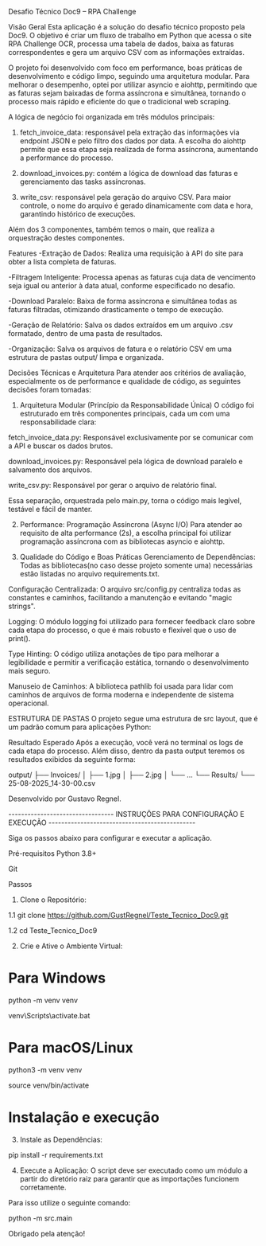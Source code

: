 Desafio Técnico Doc9 – RPA Challenge

Visão Geral
Esta aplicação é a solução do desafio técnico proposto pela Doc9. O objetivo é criar um fluxo de trabalho em Python que acessa o site RPA Challenge OCR, processa uma tabela de dados, baixa as faturas correspondentes e gera um arquivo CSV com as informações extraídas.

O projeto foi desenvolvido com foco em performance, boas práticas de desenvolvimento e código limpo, seguindo uma arquitetura modular. Para melhorar o desempenho, optei por utilizar asyncio e aiohttp, permitindo que as faturas sejam baixadas de forma assíncrona e simultânea, tornando o processo mais rápido e eficiente do que o tradicional web scraping.

A lógica de negócio foi organizada em três módulos principais:

1. fetch_invoice_data: responsável pela extração das informações via endpoint JSON e pelo filtro dos dados por data. A escolha do aiohttp permite que essa etapa seja realizada de forma assíncrona, aumentando a performance do processo.

2. download_invoices.py: contém a lógica de download das faturas e gerenciamento das tasks assíncronas.

3. write_csv: responsável pela geração do arquivo CSV. Para maior controle, o nome do arquivo é gerado dinamicamente com data e hora, garantindo histórico de execuções.

Além dos 3 componentes, também temos o main, que realiza a orquestração destes componentes.

Features
-Extração de Dados: Realiza uma requisição à API do site para obter a lista completa de faturas.

-Filtragem Inteligente: Processa apenas as faturas cuja data de vencimento seja igual ou anterior à data atual, conforme especificado no desafio.

-Download Paralelo: Baixa de forma assíncrona e simultânea todas as faturas filtradas, otimizando drasticamente o tempo de execução.

-Geração de Relatório: Salva os dados extraídos em um arquivo .csv formatado, dentro de uma pasta de resultados.

-Organização: Salva os arquivos de fatura e o relatório CSV em uma estrutura de pastas output/ limpa e organizada.

Decisões Técnicas e Arquitetura
Para atender aos critérios de avaliação, especialmente os de performance e qualidade de código, as seguintes decisões foram tomadas:

1. Arquitetura Modular (Princípio da Responsabilidade Única)
O código foi estruturado em três componentes principais, cada um com uma responsabilidade clara:

fetch_invoice_data.py: Responsável exclusivamente por se comunicar com a API e buscar os dados brutos.

download_invoices.py: Responsável pela lógica de download paralelo e salvamento dos arquivos.

write_csv.py: Responsável por gerar o arquivo de relatório final.

Essa separação, orquestrada pelo main.py, torna o código mais legível, testável e fácil de manter.

2. Performance: Programação Assíncrona (Async I/O)
Para atender ao requisito de alta performance (2s), a escolha principal foi utilizar programação assíncrona com as bibliotecas asyncio e aiohttp.

3. Qualidade do Código e Boas Práticas
Gerenciamento de Dependências: Todas as bibliotecas(no caso desse projeto somente uma) necessárias estão listadas no arquivo requirements.txt.

Configuração Centralizada: O arquivo src/config.py centraliza todas as constantes e caminhos, facilitando a manutenção e evitando "magic strings".

Logging: O módulo logging foi utilizado para fornecer feedback claro sobre cada etapa do processo, o que é mais robusto e flexível que o uso de print().

Type Hinting: O código utiliza anotações de tipo para melhorar a legibilidade e permitir a verificação estática, tornando o desenvolvimento mais seguro.

Manuseio de Caminhos: A biblioteca pathlib foi usada para lidar com caminhos de arquivos de forma moderna e independente de sistema operacional.

ESTRUTURA DE PASTAS
O projeto segue uma estrutura de src layout, que é um padrão comum para aplicações Python:

Resultado Esperado
Após a execução, você verá no terminal os logs de cada etapa do processo. Além disso, dentro da pasta output teremos os resultados exibidos da seguinte forma:

output/
├── Invoices/
│   ├── 1.jpg
│   ├── 2.jpg
│   └── ... 
└── Results/
    └── 25-08-2025_14-30-00.csv

Desenvolvido por Gustavo Regnel.


--------------------------------- INSTRUÇÕES PARA CONFIGURAÇÃO E EXECUÇÃO ----------------------------------------------

Siga os passos abaixo para configurar e executar a aplicação.

Pré-requisitos
Python 3.8+

Git

Passos


1. Clone o Repositório:


1.1 git clone https://github.com/GustRegnel/Teste_Tecnico_Doc9.git


1.2 cd Teste_Tecnico_Doc9


2. Crie e Ative o Ambiente Virtual:


# Para Windows


python -m venv venv


venv\Scripts\activate.bat


# Para macOS/Linux


python3 -m venv venv


source venv/bin/activate


# Instalação e execução


3. Instale as Dependências:


pip install -r requirements.txt


4. Execute a Aplicação:
O script deve ser executado como um módulo a partir do diretório raiz para garantir que as importações funcionem corretamente.

Para isso utilize o seguinte comando:


python -m src.main


Obrigado pela atenção!